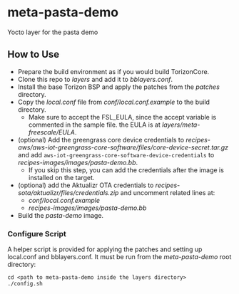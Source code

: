 # meta-pasta-demo #

Yocto layer for the pasta demo

## How to Use ##

- Prepare the build environment as if you would build TorizonCore.
- Clone this repo to _layers_ and add it to _bblayers.conf_.
- Install the base Torizon BSP and apply the patches from the _patches_ directory.
- Copy the _local.conf_ file from _conf/local.conf.example_ to the build directory.
    - Make sure to accept the FSL_EULA, since the accept variable is commented in the sample file. the EULA is at _layers/meta-freescale/EULA_.
- (optional) Add the greengrass core device credentials to _recipes-aws/aws-iot-greengrass-core-software/files/core-device-secret.tar.gz_
and add `aws-iot-greengrass-core-software-device-credentials` to _recipes-images/images/pasta-demo.bb_.
    - If you skip this step, you can add the credentials after the image is installed on the target.
- (optional) add the Aktualizr OTA credentials to _recipes-sota/aktualizr/files/credentials.zip_ and uncomment related lines at:
    - _conf/local.conf.example_
    - _recipes-images/images/pasta-demo.bb_
- Build the _pasta-demo_ image.

### Configure Script ###

A helper script is provided for applying the patches and setting up local.conf and bblayers.conf. It must be run from the _meta-pasta-demo_ root directory:

```
cd <path to meta-pasta-demo inside the layers directory>
./config.sh
```